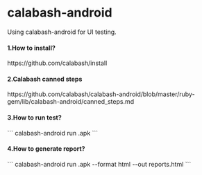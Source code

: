 # calabash-android

Using calabash-android for UI testing.


<h4>1.How to install?</h4>
https://github.com/calabash/install

<h4>2.Calabash canned steps</h4>
https://github.com/calabash/calabash-android/blob/master/ruby-gem/lib/calabash-android/canned_steps.md

<h4>3.How to run test?</h4>
```
calabash-android run <apkfile>.apk
```

<h4>4.How to generate report?</h4>
```
calabash-android run <apkfile>.apk --format html --out reports.html
```
